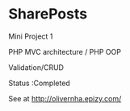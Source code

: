 # SharePosts
Mini Project 1

PHP MVC architecture / PHP OOP

Validation/CRUD

Status :Completed

See at http://olivernha.epizy.com/
